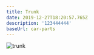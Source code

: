 ```yaml
---
title: Trunk
date: 2019-12-27T18:20:57.765Z
description: '123444444'
baseUrl: car-parts
---
```

![trunk](/img/багажник.jpeg)
